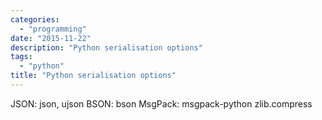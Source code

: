 ```yaml
---
categories:
  - "programming"
date: "2015-11-22"
description: "Python serialisation options"
tags:
  - "python"
title: "Python serialisation options"
---
```


JSON: json, ujson
BSON: bson
MsgPack: msgpack-python
zlib.compress
